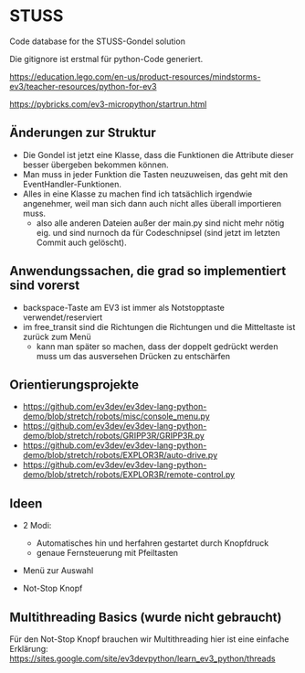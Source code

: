 # STUSS
Code database for the STUSS-Gondel solution

Die gitignore ist erstmal für python-Code generiert.

https://education.lego.com/en-us/product-resources/mindstorms-ev3/teacher-resources/python-for-ev3

https://pybricks.com/ev3-micropython/startrun.html

## Änderungen zur Struktur
- Die Gondel ist jetzt eine Klasse, dass die Funktionen die Attribute dieser besser übergeben bekommen können.
- Man muss in jeder Funktion die Tasten neuzuweisen, das geht mit den EventHandler-Funktionen.
- Alles in eine Klasse zu machen find ich tatsächlich irgendwie angenehmer, weil man sich dann auch nicht alles überall importieren muss.
    - also alle anderen Dateien außer der main.py sind nicht mehr nötig eig. und sind nurnoch da für Codeschnipsel (sind jetzt im letzten Commit auch gelöscht).

## Anwendungssachen, die grad so implementiert sind vorerst
- backspace-Taste am EV3 ist immer als Notstopptaste verwendet/reserviert
- im free_transit sind die Richtungen die Richtungen und die Mitteltaste ist zurück zum Menü
    - kann man später so machen, dass der doppelt gedrückt werden muss um das ausversehen Drücken zu entschärfen

## Orientierungsprojekte
- https://github.com/ev3dev/ev3dev-lang-python-demo/blob/stretch/robots/misc/console_menu.py
- https://github.com/ev3dev/ev3dev-lang-python-demo/blob/stretch/robots/GRIPP3R/GRIPP3R.py
- https://github.com/ev3dev/ev3dev-lang-python-demo/blob/stretch/robots/EXPLOR3R/auto-drive.py
- https://github.com/ev3dev/ev3dev-lang-python-demo/blob/stretch/robots/EXPLOR3R/remote-control.py

## Ideen
- 2 Modi:
    - Automatisches hin und herfahren gestartet durch Knopfdruck
    - genaue Fernsteuerung mit Pfeiltasten

- Menü zur Auswahl
- Not-Stop Knopf

## Multithreading Basics (wurde nicht gebraucht)
Für den Not-Stop Knopf brauchen wir Multithreading hier ist eine einfache Erklärung:
https://sites.google.com/site/ev3devpython/learn_ev3_python/threads